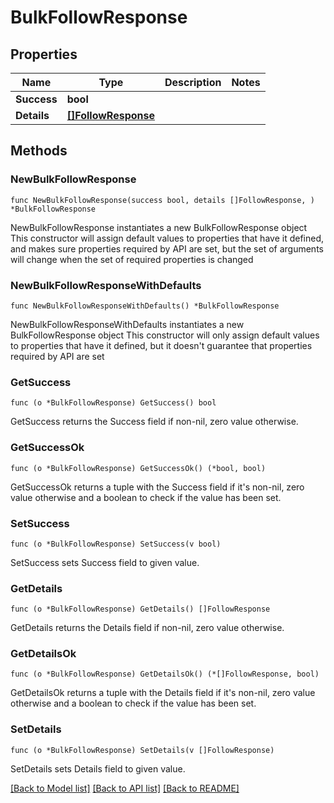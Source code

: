 # BulkFollowResponse

## Properties

Name | Type | Description | Notes
------------ | ------------- | ------------- | -------------
**Success** | **bool** |  | 
**Details** | [**[]FollowResponse**](FollowResponse.md) |  | 

## Methods

### NewBulkFollowResponse

`func NewBulkFollowResponse(success bool, details []FollowResponse, ) *BulkFollowResponse`

NewBulkFollowResponse instantiates a new BulkFollowResponse object
This constructor will assign default values to properties that have it defined,
and makes sure properties required by API are set, but the set of arguments
will change when the set of required properties is changed

### NewBulkFollowResponseWithDefaults

`func NewBulkFollowResponseWithDefaults() *BulkFollowResponse`

NewBulkFollowResponseWithDefaults instantiates a new BulkFollowResponse object
This constructor will only assign default values to properties that have it defined,
but it doesn't guarantee that properties required by API are set

### GetSuccess

`func (o *BulkFollowResponse) GetSuccess() bool`

GetSuccess returns the Success field if non-nil, zero value otherwise.

### GetSuccessOk

`func (o *BulkFollowResponse) GetSuccessOk() (*bool, bool)`

GetSuccessOk returns a tuple with the Success field if it's non-nil, zero value otherwise
and a boolean to check if the value has been set.

### SetSuccess

`func (o *BulkFollowResponse) SetSuccess(v bool)`

SetSuccess sets Success field to given value.


### GetDetails

`func (o *BulkFollowResponse) GetDetails() []FollowResponse`

GetDetails returns the Details field if non-nil, zero value otherwise.

### GetDetailsOk

`func (o *BulkFollowResponse) GetDetailsOk() (*[]FollowResponse, bool)`

GetDetailsOk returns a tuple with the Details field if it's non-nil, zero value otherwise
and a boolean to check if the value has been set.

### SetDetails

`func (o *BulkFollowResponse) SetDetails(v []FollowResponse)`

SetDetails sets Details field to given value.



[[Back to Model list]](../README.md#documentation-for-models) [[Back to API list]](../README.md#documentation-for-api-endpoints) [[Back to README]](../README.md)


